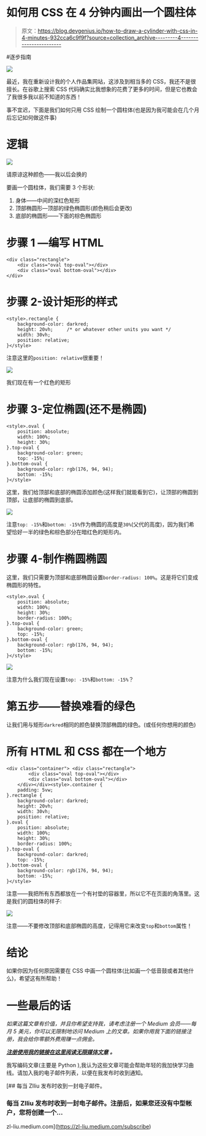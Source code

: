 # 如何用 CSS 在 4 分钟内画出一个圆柱体

> 原文：<https://blog.devgenius.io/how-to-draw-a-cylinder-with-css-in-4-minutes-932cca6c9f9f?source=collection_archive---------4----------------------->

#逐步指南

![](img/15682dbd5c419333b9d7acc9154e46c7.png)

最近，我在重新设计我的个人作品集网站，这涉及到相当多的 CSS，我还不是很擅长。在谷歌上搜索 CSS 代码确实比我想象的花费了更多的时间，但是它也教会了我很多我以前不知道的东西！

事不宜迟，下面是我们如何只用 CSS 绘制一个圆柱体(也是因为我可能会在几个月后忘记如何做这件事)

# 逻辑

![](img/573e2444e5e3d8c47ba5febc75f3a261.png)

请原谅这种颜色——我以后会换的

要画一个圆柱体，我们需要 3 个形状:

1.  身体——中间的深红色矩形
2.  顶部椭圆形—顶部的绿色椭圆形(颜色稍后会更改)
3.  底部的椭圆形——下面的棕色椭圆形

# 步骤 1 —编写 HTML

```
<div class="rectangle">
    <div class="oval top-oval"></div>
    <div class="oval bottom-oval"></div>
</div>
```

# 步骤 2-设计矩形的样式

```
<style>.rectangle {
    background-color: darkred;
    height: 20vh;     /* or whatever other units you want */
    width: 30vh;
    position: relative;
}</style>
```

注意这里的`position: relative`很重要！

![](img/5a394e3d8c2be62b5e3caa79039d7cb4.png)

我们现在有一个红色的矩形

# 步骤 3-定位椭圆(还不是椭圆)

```
<style>.oval {
    position: absolute;
    width: 100%;
    height: 30%;
}.top-oval {
    background-color: green;
    top: -15%;
}.bottom-oval {
    background-color: rgb(176, 94, 94);
    bottom: -15%;
}</style>
```

这里，我们给顶部和底部的椭圆添加颜色(这样我们就能看到它)，让顶部的椭圆到顶部，让底部的椭圆到底部。

![](img/45259be20621c4d86b406b28e73a3d00.png)

注意`top: -15%`和`bottom: -15%`作为椭圆的高度是`30%`(父代的高度)，因为我们希望恰好一半的绿色和棕色部分在暗红色的矩形内。

# 步骤 4-制作椭圆椭圆

这里，我们只需要为顶部和底部椭圆设置`border-radius: 100%`。这是将它们变成椭圆形的特性。

```
<style>.oval {
    position: absolute;
    width: 100%;
    height: 30%;
    border-radius: 100%;
}.top-oval {
    background-color: green;
    top: -15%;
}.bottom-oval {
    background-color: rgb(176, 94, 94);
    bottom: -15%;
}</style>
```

![](img/454829d01b0a57dbb71deb4e3d02f066.png)

注意为什么我们现在设置`top: -15%`和`bottom: -15%`？

# 第五步——替换难看的绿色

让我们用与矩形`darkred`相同的颜色替换顶部椭圆的绿色。(或任何你想用的颜色)

# 所有 HTML 和 CSS 都在一个地方

```
<div class="container"> <div class="rectangle">
        <div class="oval top-oval"></div>
        <div class="oval bottom-oval"></div>
    </div></div><style>.container {
    padding: 5vw;
}.rectangle {
    background-color: darkred; 
    height: 20vh;
    width: 30vh;
    position: relative;
}.oval {
    position: absolute;
    width: 100%;
    height: 30%;
    border-radius: 100%;
}.top-oval {
    background-color: darkred;
    top: -15%;
}.bottom-oval {
    background-color: rgb(176, 94, 94);
    bottom: -15%;
}</style>
```

注意——我把所有东西都放在一个有衬垫的容器里，所以它不在页面的角落里。这是我们的圆柱体的样子:

![](img/fe08738912a82890a613faa21d18c759.png)

注意——不要修改顶部和底部椭圆的高度，记得用它来改变`top`和`bottom`属性！

# 结论

如果你因为任何原因需要在 CSS 中画一个圆柱体(比如画一个低音鼓或者其他什么)，希望这有所帮助！

# 一些最后的话

*如果这篇文章有价值，并且你希望支持我，请考虑注册一个 Medium 会员——每月 5 美元，你可以无限制地访问 Medium 上的文章。如果你用我下面的链接注册，我会给你零额外费用赚一点佣金。*

[***注册使用我的链接在这里阅读无限媒体文章***](https://zl-liu.medium.com/membership) ***。***

我写编码文章(主要是 Python ),我认为这些文章可能会帮助年轻的我加快学习曲线。请加入我的电子邮件列表，以便在我发布时收到通知。

[](https://zl-liu.medium.com/subscribe) [## 每当 Zlliu 发布时收到一封电子邮件。

### 每当 Zlliu 发布时收到一封电子邮件。注册后，如果您还没有中型帐户，您将创建一个…

zl-liu.medium.com](https://zl-liu.medium.com/subscribe)